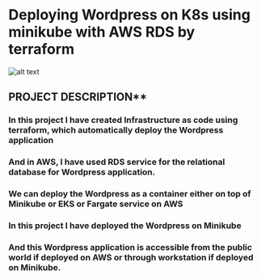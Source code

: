 # Deploying Wordpress on K8s using minikube with AWS RDS by terraform
 
 
 ![alt text](https://miro.medium.com/max/4480/1*b-EjTJtTycHNs3xpvtPVOQ.png)
 
 
 ## PROJECT DESCRIPTION**
### In this project I have created Infrastructure as code using terraform, which automatically deploy the Wordpress application
###  And in AWS, I have used  RDS service for the relational database for Wordpress application.
###  We can  deploy the Wordpress as a container either on top of Minikube or EKS or Fargate service on AWS 
###  In this project I have deployed the Wordpress on Minikube 
### And this  Wordpress application is  accessible from the public world if deployed on AWS or through workstation if deployed on Minikube.

